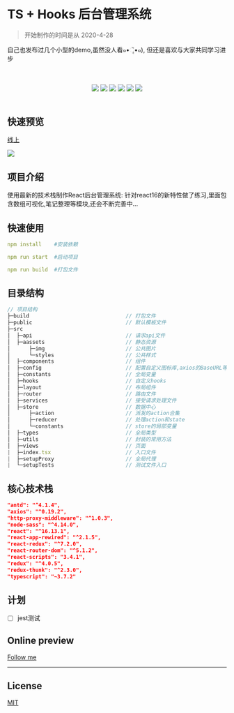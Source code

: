 # TS + Hooks 后台管理系统

> 开始制作的时间是从 2020-4-28

自己也发布过几个小型的demo,虽然没人看๑•ૅૄ•๑), 但还是喜欢与大家共同学习进步

<p align="center" style="margin:50px 0;">
    <img src="https://img.shields.io/badge/language-TS%20%7C%20hooks-blue" />
    <img src="https://www.travis-ci.org/2662419405/react_admin.svg?branch=master">
    <img src="https://img.shields.io/badge/version-v1.0-informational" />
    <img src="https://img.shields.io/badge/codecov-25-red" />
    <img src="https://img.shields.io/badge/platform-android%20%20%7C%20PC%20%7C%20ipad-inactive"  />
    <img src="https://img.shields.io/badge/weibo-%40SH-blueviolet"  />
</p>

## 快速预览

[线上](http://hooks.sunhang.top/)

<img src="https://cdn.jsdelivr.net/gh/2662419405/imgs/tu/20200430112812.jpg"/>

## 项目介绍

使用最新的技术栈制作React后台管理系统: 针对react16的新特性做了练习,里面包含数组可视化,笔记整理等模块,还会不断完善中...

## 快速使用

```yaml
npm install    #安装依赖

npm run start  #启动项目

npm run build  #打包文件
```

## 目录结构

```js
// 项目结构
├─build                               // 打包文件
├─public                              // 默认模板文件
├─src
│  ├─api                              // 请求api文件
│  ├─aassets                          // 静态资源
│      ├─img                          // 公共图片
│      └─styles                       // 公共样式
│  ├─components                       // 组件
│  ├─config                           // 配置自定义图标库,axios的BaseURL等
│  ├─constants                        // 全局变量
│  ├─hooks                            // 自定义hooks
│  ├─layout                           // 布局组件
│  ├─router                           // 路由文件
│  ├─services                         // 接受请求处理文件
│  ├─store                            // 数据中心
│      ├─action                       // 派发的action合集
│      ├─reducer                      // 处理action和state
│      └─constants                    // store的局部变量
│  ├─types                            // 全局类型
│  ├─utils                            // 封装的常用方法
│  ├─views                            // 页面
|  ├─index.tsx                        // 入口文件
|  ├─setupProxy                       // 全局代理
|  └─setupTests                       // 测试文件入口
```

## 核心技术栈

```json
"antd": "^4.1.4",
"axios": "^0.19.2",
"http-proxy-middleware": "^1.0.3",
"node-sass": "^4.14.0",
"react": "^16.13.1",
"react-app-rewired": "^2.1.5",
"react-redux": "^7.2.0",
"react-router-dom": "^5.1.2",
"react-scripts": "3.4.1",
"redux": "^4.0.5",
"redux-thunk": "^2.3.0",
"typescript": "~3.7.2"
```

## 计划

- [ ] jest测试

## Online preview

[Follow me](https://sunhang.top)

---

## License

[MIT](./LICENSE)
